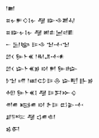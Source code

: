 <div class='block'>
<div class='line'>𒁹𒆤</div>
<div class='line'>𒊺𒉡𒊓𒄭𒋙𒉡 𒆷 𒅔𒈾𒋢𒄷</div>
<div class='line'>𒊺𒅔𒉡𒋙𒉡 𒆷 𒅖𒉺𒅁𒁀𒀾</div>
<div class='line'>𒀸 𒌨𒆧 𒄿𒈾 𒈠𒋾𒈠</div>
<div class='line'>𒇻𒌋 𒌉𒈨𒌍 𒁹𒊑𒂗𒋾𒀭</div>
<div class='line'>𒇻𒌋 𒇽𒈨𒌍𒂊 𒊭 𒂍 𒌉𒈗</div>
<div class='line'>𒊩𒈠 𒋬 𒁹𒀜𒌌𒄿𒁲 𒇽𒋃 𒃲𒂊</div>
<div class='line'>𒅇 𒌉𒈨𒌍𒋙 𒆷 𒄿𒁕𒁍𒌒</div>
<div class='line'>𒉣𒌑 𒂕𒌑 𒊭 𒉿𒄿 𒆗𒉌𒋾</div>
<div class='line'>𒋗𒀀𒌈 𒆷 𒌓𒌑𒊕</div>
<div class='line'>𒌗𒀳</div>
</div>